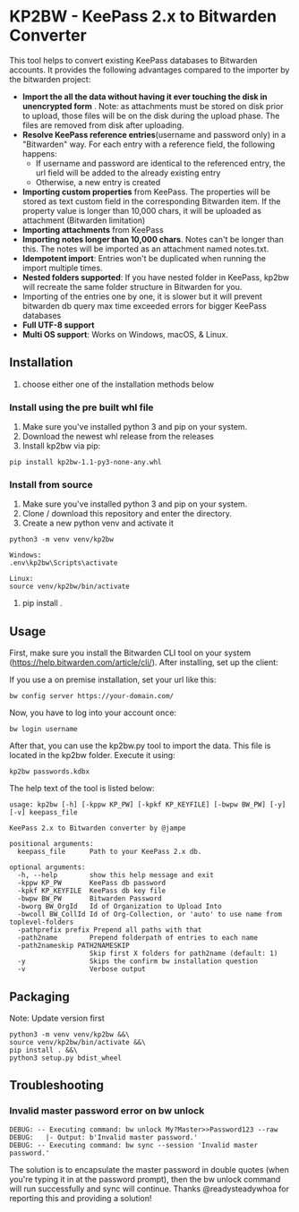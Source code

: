 # KP2BW - KeePass 2.x to Bitwarden Converter

This tool helps to convert existing KeePass databases to Bitwarden accounts. It provides the following advantages compared to the importer by the bitwarden project:

* **Import the all the data without having it ever touching the disk in unencrypted form** . Note: as attachments must be stored on disk prior to upload, those files will be on the disk during the upload phase. The files are removed from disk after uploading.
* **Resolve KeePass reference entries**(username and password only) in a "Bitwarden" way. For each entry with a reference field, the following happens:
  * If username and password are identical to the referenced entry, the url field will be added to the already existing entry
  * Otherwise, a new entry is created
* **Importing custom properties** from KeePass. The properties will be stored as text custom field in the corresponding Bitwarden item. If the property value is longer than 10,000 chars, it will be uploaded as attachment (Bitwarden limitation)
* **Importing attachments** from KeePass
* **Importing notes longer than 10,000 chars**. Notes can't be longer than this. The notes will be imported as an attachment named notes.txt.
* **Idempotent import**: Entries won't be duplicated when running the import multiple times.
* **Nested folders supported**: If you have nested folder in KeePass, kp2bw will recreate the same folder structure in Bitwarden for you.
* Importing of the entries one by one, it is slower but it will prevent bitwarden db query max time exceeded errors for bigger KeePass databases
* **Full UTF-8 support**
* **Multi OS support**: Works on Windows, macOS, & Linux.

## Installation
1) choose either one of the installation methods below

### Install using the pre built whl file
1) Make sure you've installed python 3 and pip on your system.
1) Download the newest whl release from the releases
1) Install kp2bw via pip:
  ```
  pip install kp2bw-1.1-py3-none-any.whl
  ```

### Install from source
1) Make sure you've installed python 3 and pip on your system.
1) Clone / download this repository and enter the directory.
1) Create a new python venv and activate it
  ```
  python3 -m venv venv/kp2bw

  Windows:
  .env\kp2bw\Scripts\activate
  
  Linux:
  source venv/kp2bw/bin/activate
  ```
1) pip install .

## Usage
First, make sure you install the Bitwarden CLI tool on your system (https://help.bitwarden.com/article/cli/). After installing, set up the client:

If you use a on premise installation, set your url like this:
```
bw config server https://your-domain.com/
```

Now, you have to log into your account once:
```
bw login username
```

After that, you can use the kp2bw.py tool to import the data. This file is located in the kp2bw folder. Execute it using:
```
kp2bw passwords.kdbx
```

The help text of the tool is listed below:
```
usage: kp2bw [-h] [-kppw KP_PW] [-kpkf KP_KEYFILE] [-bwpw BW_PW] [-y] [-v] keepass_file

KeePass 2.x to Bitwarden converter by @jampe

positional arguments:
  keepass_file      Path to your KeePass 2.x db.

optional arguments:
  -h, --help        show this help message and exit
  -kppw KP_PW       KeePass db password
  -kpkf KP_KEYFILE  KeePass db key file
  -bwpw BW_PW       Bitwarden Password
  -bworg BW_OrgId   Id of Organization to Upload Into
  -bwcoll BW_CollId Id of Org-Collection, or 'auto' to use name from toplevel-folders
  -pathprefix prefix Prepend all paths with that
  -path2name        Prepend folderpath of entries to each name
  -path2nameskip PATH2NAMESKIP
                    Skip first X folders for path2name (default: 1)
  -y                Skips the confirm bw installation question
  -v                Verbose output
```

## Packaging

Note: Update version first

```shell
python3 -m venv venv/kp2bw &&\
source venv/kp2bw/bin/activate &&\
pip install . &&\
python3 setup.py bdist_wheel
```

## Troubleshooting
### Invalid master password error on bw unlock

```
DEBUG: -- Executing command: bw unlock My?Master>>Password123 --raw
DEBUG:   |- Output: b'Invalid master password.'
DEBUG: -- Executing command: bw sync --session 'Invalid master password.'
```

The solution is to encapsulate the master password in double quotes (when you're typing it in at the password prompt), then the bw unlock command will run successfully and sync will continue. Thanks @readysteadywhoa for reporting this and providing a solution!

